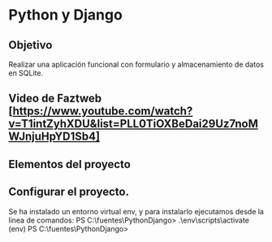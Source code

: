 # Python y Django
## Objetivo
Realizar una aplicación funcional con formulario y almacenamiento de datos en SQLite.

## Video de Faztweb [https://www.youtube.com/watch?v=T1intZyhXDU&list=PLL0TiOXBeDai29Uz7noMWJnjuHpYD1Sb4]



## Elementos del proyecto 
   
## Configurar el proyecto.
Se ha instalado un entorno virtual env, y para instalarlo ejecutamos desde 
la linea de comandos:
    PS C:\fuentes\PythonDjango> .\env\scripts\activate
    (env) PS C:\fuentes\PythonDjango> 